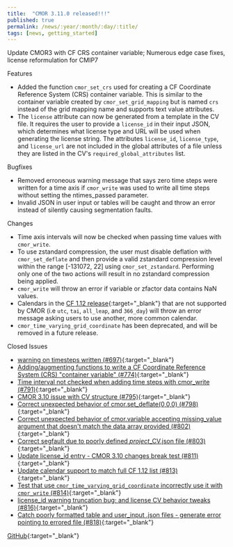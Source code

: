 ```yaml
---
title:  "CMOR 3.11.0 released!!!"
published: true
permalink: /news/:year/:month/:day/:title/
tags: [news, getting_started]
---
```


Update CMOR3 with CF CRS container variable; Numerous edge case fixes, license reformulation for CMIP7

Features
* Added the function `cmor_set_crs` used for creating a CF Coordinate Reference System (CRS) container variable. This is similar to the container variable created by `cmor_set_grid_mapping` but is named `crs` instead of the grid mapping name and supports text value attributes.
* The `license` attribute can now be generated from a template in the CV file. It requires the user to provide a `license_id` in their input JSON, which determines what license type and URL will be used when generating the license string. The attributes `license_id`, `license_type`, and `license_url` are not included in the global attributes of a file unless they are listed in the CV's `required_global_attributes` list.

Bugfixes
* Removed erroneous warning message that says zero time steps were written for a time axis if `cmor_write` was used to write all time steps without setting the ntimes_passed parameter.
* Invalid JSON in user input or tables will be caught and throw an error instead of silently causing segmentation faults.

Changes
* Time axis intervals will now be checked when passing time values with `cmor_write`.
* To use zstandard compression, the user must disable deflation with `cmor_set_deflate` and then provide a valid zstandard compression level within the range [-131072, 22] using `cmor_set_zstandard`. Performing only one of the two actions will result in no zstandard compression being applied.
* `cmor_write` will throw an error if variable or zfactor data contains NaN values.
* Calendars in the [CF 1.12 release](http://cfconventions.org/Data/cf-conventions/cf-conventions-1.12/cf-conventions.html#calendar){:target="_blank"} that are not supported by CMOR (i.e `utc`, `tai`, `all_leap`, and `366_day`) will throw an error message asking users to use another, more common calendar.
* `cmor_time_varying_grid_coordinate` has been deprecated, and will be removed in a future release.

Closed Issues
* [warning on timesteps written (#697)](https://github.com/PCMDI/cmor/issues/697){:target="_blank"}
* [Adding/augmenting functions to write a CF Coordinate Reference System (CRS) "container variable" (#774)](https://github.com/PCMDI/cmor/issues/774){:target="_blank"}
* [Time interval not checked when adding time steps with cmor_write (#791)](https://github.com/PCMDI/cmor/issues/791){:target="_blank"}
* [CMOR 3.10 issue with CV structure (#795)](https://github.com/PCMDI/cmor/issues/795){:target="_blank"}
* [Correct unexpected behavior of cmor.set_deflate(0,0,0) (#798)](https://github.com/PCMDI/cmor/issues/798){:target="_blank"}
* [Correct unexpected behavior of cmor.variable accepting missing_value argument that doesn't match the data array provided (#802)](https://github.com/PCMDI/cmor/issues/802){:target="_blank"}
* [Correct segfault due to poorly defined *project*_CV.json file (#803)](https://github.com/PCMDI/cmor/issues/803){:target="_blank"}
* [Update license_id entry - CMOR 3.10 changes break test (#811)](https://github.com/PCMDI/cmor/issues/811){:target="_blank"}
* [Update calendar support to match full CF 1.12 list (#813)](https://github.com/PCMDI/cmor/issues/813){:target="_blank"}
* [Test that use `cmor_time_varying_grid_coordinate` incorrectly use it with `cmor_write` (#814)](https://github.com/PCMDI/cmor/issues/814){:target="_blank"}
* [license_id warning truncation bug; and license CV behavior tweaks (#816)](https://github.com/PCMDI/cmor/issues/816){:target="_blank"}
* [Catch poorly formatted table and user_input .json files - generate error pointing to errored file (#818)](https://github.com/PCMDI/cmor/issues/818){:target="_blank"}

[GitHub](https://github.com/PCMDI/cmor/releases/tag/3.11.0){:target="_blank"}
